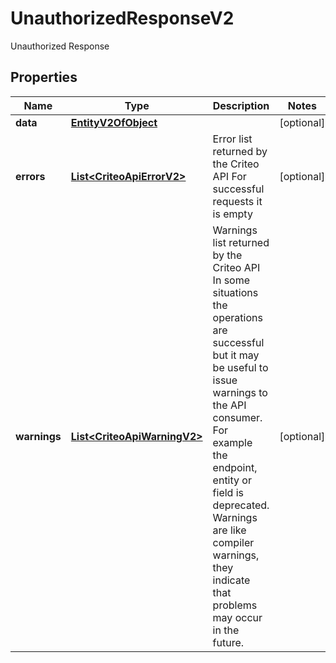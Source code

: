 

# UnauthorizedResponseV2

Unauthorized Response

## Properties

Name | Type | Description | Notes
------------ | ------------- | ------------- | -------------
**data** | [**EntityV2OfObject**](EntityV2OfObject.md) |  |  [optional]
**errors** | [**List&lt;CriteoApiErrorV2&gt;**](CriteoApiErrorV2.md) | Error list returned by the Criteo API  For successful requests it is empty |  [optional]
**warnings** | [**List&lt;CriteoApiWarningV2&gt;**](CriteoApiWarningV2.md) | Warnings list returned by the Criteo API  In some situations the operations are successful but it may be useful to issue warnings to the API consumer.  For example the endpoint, entity or field is deprecated. Warnings are like compiler warnings, they indicate that problems may occur in the future. |  [optional]



